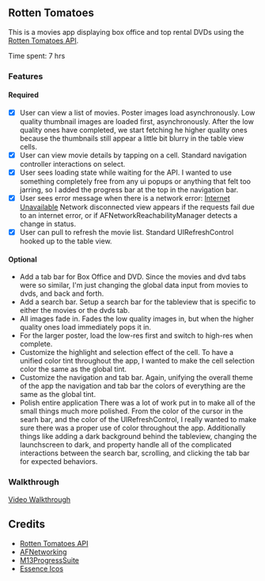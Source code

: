 ## Rotten Tomatoes

This is a movies app displaying box office and top rental DVDs using the [Rotten Tomatoes API](http://developer.rottentomatoes.com/docs/read/JSON).

Time spent: 7 hrs

### Features

#### Required

- [X] User can view a list of movies. Poster images load asynchronously.
	Low quality thumbnail images are loaded first, asynchronously.  After the low quality ones have completed, we start fetching he higher quality ones because the thumbnails still appear a little bit blurry in the table view cells.
- [X] User can view movie details by tapping on a cell.
	Standard navigation controller interactions on select.
- [X] User sees loading state while waiting for the API.
	I wanted to use something completely free from any ui popups or anything that felt too jarring, so I added the progress bar at the top in the navigation bar.
- [X] User sees error message when there is a network error: [Internet Unavailable](https://i.imgur.com/aYMOSZB.png)
	Network disconnected view appears if the requests fail due to an internet error, or if AFNetworkReachabilityManager detects a change in status.
- [X] User can pull to refresh the movie list.
	Standard UIRefreshControl hooked up to the table view.

#### Optional

- Add a tab bar for Box Office and DVD.
	Since the movies and dvd tabs were so similar, I'm just changing the global data input from movies to dvds, and back and forth.
- Add a search bar.
	Setup a search bar for the tableview that is specific to either the movies or the dvds tab.
- All images fade in.
	Fades the low quality images in, but when the higher quality ones load immediately pops it in.
- For the larger poster, load the low-res first and switch to high-res when complete.
- Customize the highlight and selection effect of the cell.
	To have a unified color tint throughout the app, I wanted to make the cell selection color the same as the global tint.
- Customize the navigation and tab bar.
	Again, unifying the overall theme of the app the navigation and tab bar the colors of everything are the same as the global tint.
- Polish entire application
	There was a lot of work put in to make all of the small things much more polished.  From the color of the cursor in the searh bar, and the color of the UIRefreshControl, I really wanted to make sure there was a proper use of color throughout the app.  Additionally things like adding a dark background behind the tableview, changing the launchscreen to dark, and property handle all of the complicated interactions between the search bar, scrolling, and clicking the tab bar for expected behaviors.

### Walkthrough
[Video Walkthrough](https://imgur.com/uVNU3fs.gif)

Credits
---------
* [Rotten Tomatoes API](http://developer.rottentomatoes.com/docs/read/JSON)
* [AFNetworking](https://github.com/AFNetworking/AFNetworking)
* [M13ProgressSuite](https://github.com/Marxon13/M13ProgressSuite)
* [Essence Icos](http://iconsandcoffee.com/essence/)
